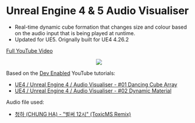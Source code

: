 # Unreal Engine 4 & 5 Audio Visualiser
* Real-time dynamic cube formation that changes size and colour based on the audio input that is being played at runtime.
* Updated for UE5. Orignally built for UE4 4.26.2

[Full YouTube Video](https://www.youtube.com/watch?v=rGaewqvSX7Y)
<p align="center">
  <img src=AudioVisualiserGif.gif>
</p>

Based on the [Dev Enabled](https://www.youtube.com/channel/UCL1jcpKRApOp_CkW9LkFRKA) YouTube tutorials: 
* [UE4 / Unreal Engine 4 / Audio Visualiser - #01 Dancing Cube Array](https://www.youtube.com/watch?v=ix3oa7nB2VA)
* [UE4 / Unreal Engine 4 / Audio Visualiser - #02 Dynamic Material](https://www.youtube.com/watch?v=G1gkfxRTCh8)

Audio file used:
* [청하 (CHUNG HA) - "벌써 12시" (ToxicMS Remix)](https://soundcloud.com/toxic-ms/chung-ha-12-toxicms-remix)
